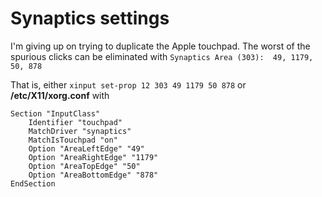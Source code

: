 # Synaptics settings

I'm giving up on trying to duplicate the Apple touchpad. The worst of the spurious clicks can be eliminated with
`Synaptics Area (303):	49, 1179, 50, 878`

That is, either `xinput set-prop 12 303 49 1179 50 878` or **/etc/X11/xorg.conf** with

```
Section "InputClass"
    Identifier "touchpad"
    MatchDriver "synaptics"
    MatchIsTouchpad "on"
    Option "AreaLeftEdge" "49"
    Option "AreaRightEdge" "1179"
    Option "AreaTopEdge" "50"
    Option "AreaBottomEdge" "878"
EndSection
```
